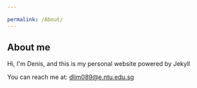 ```yaml
---

permalink: /About/
---
```


## About me

Hi, I'm Denis, and this is my personal website powered by Jekyll



You can reach me at:
[dlim089@e.ntu.edu.sg](mailto:dlim089@e.ntu.edu.sg)